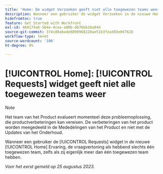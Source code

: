 ```yaml
---
title: 'Home: De widget Verzoeken geeft niet alle toegewezen teams weer.'
description: Wanneer een gebruiker de widget Verzoeken in de nieuwe Home-ervaring bekijkt, wordt bij verzoeken aangegeven dat er slechts één team is toegewezen, zelfs als er meer dan één toegewezen team is toegewezen.
hidefromtoc: true
feature: Get Started with Workfront
exl-id: 464174a6-5b4e-4cea-a00b-db76bb16a04d
source-git-commit: 374c88a6a4e8890968220ae51b3fea303e0d7628
workflow-type: tm+mt
source-wordcount: '106'
ht-degree: 0%

---
```


# [!UICONTROL Home]: [!UICONTROL Requests] widget geeft niet alle toegewezen teams weer

>[!NOTE]
>
>Het team van het Product evalueert momenteel deze probleemoplossing, die productverbeteringen kan vereisen. De verbeteringen van het product worden meegedeeld in de Mededelingen van het Product en niet met de Updates van het Onderhoud.

Wanneer een gebruiker de [!UICONTROL Requests] widget in de nieuwe [!UICONTROL Home] Ervaring, de vraagvertoning als hebbend slechts één toegewezen team, zelfs als zij eigenlijk meer dan één toegewezen team hebben.

_Voor het eerst gemeld op 25 augustus 2023._
